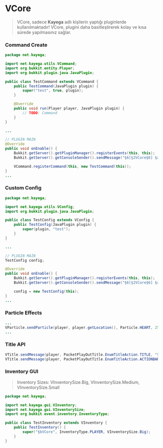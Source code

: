 # VCore
> VCore, sadece **Kayega** adlı kişilerin yaptığı pluginlerde kullanılmaktadır!
> VCore, plugini daha basitleştirerek kolay ve kısa sürede yapılmasınız sağlar.

### Command Create
```java
package net.kayega;

import net.kayega.utils.VCommand;
import org.bukkit.entity.Player;
import org.bukkit.plugin.java.JavaPlugin;

public class TestCommand extends VCommand {
    public TestCommand(JavaPlugin plugin) {
        super("test", true, plugin);
    }

    @Override
    public void run(Player player, JavaPlugin plugin) {
        // TODO: Command
    }
}
```
```java
...

// PLUGIN MAIN
@Override
public void onEnable() {
    Bukkit.getServer().getPluginManager().registerEvents(this, this);
    Bukkit.getServer().getConsoleSender().sendMessage("§6[§2VCore§6] §aVCore is activated!");

    VCommand.registerCommand(this, new TestCommand(this));
}
...
```
### Custom Config
```java
package net.kayega;

import net.kayega.utils.VConfig;
import org.bukkit.plugin.java.JavaPlugin;

public class TestConfig extends VConfig {
    public TestConfig(JavaPlugin plugin) {
        super(plugin, "test");
    }
}
```
```java
...

// PLUGIN MAIN
TestConfig config;

@Override
public void onEnable() {
    Bukkit.getServer().getPluginManager().registerEvents(this, this);
    Bukkit.getServer().getConsoleSender().sendMessage("§6[§2VCore§6] §aVCore is activated!");

    config = new TestConfig(this);
}
...
```
### Particle Effects
```java
...
VParticle.sendParticle(player, player.getLocation(), Particle.HEART, 25, 10);
...
```
### Title API
```java
VTitle.sendMessage(player, PacketPlayOutTitle.EnumTitleAction.TITLE, "§bVCore", 1, 2, 1);
VTitle.sendMessage(player, PacketPlayOutTitle.EnumTitleAction.ACTIONBAR, "§bVCore", 1, 2, 1);
```
### Inventory GUI
> Inventory Sizes: VInventorySize.Big, VInventorySize.Medium, VInventorySize.Small
```java
package net.kayega;

import net.kayega.gui.VInventory;
import net.kayega.gui.VInventorySize;
import org.bukkit.event.inventory.InventoryType;

public class TestInventory extends VInventory {
    public TestInventory() {
        super("§bVCore", InventoryType.PLAYER, VInventorySize.Big);
    }
}
```
